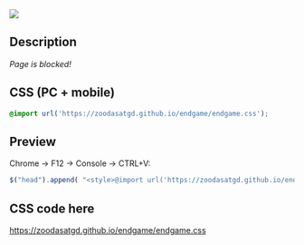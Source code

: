 <img src="https://zoodasatgd.github.io/endgame/endgame.png" />

Description
---
*Page is blocked!*


CSS (PC + mobile)
---
```css
@import url('https://zoodasatgd.github.io/endgame/endgame.css');
```

Preview
---
Chrome -> F12 -> Console -> CTRL+V:
```js
$("head").append( "<style>@import url('https://zoodasatgd.github.io/endgame/endgame.css');</style>" )
```
   
   
CSS code here
---
https://zoodasatgd.github.io/endgame/endgame.css

